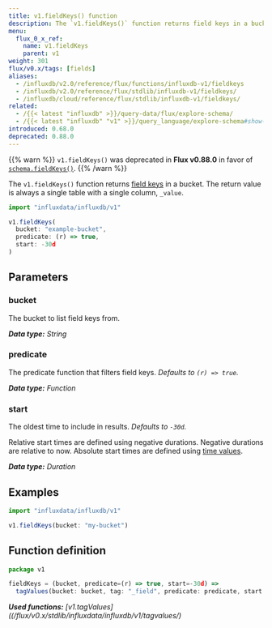 ```yaml
---
title: v1.fieldKeys() function
description: The `v1.fieldKeys()` function returns field keys in a bucket.
menu:
  flux_0_x_ref:
    name: v1.fieldKeys
    parent: v1
weight: 301
flux/v0.x/tags: [fields]
aliases:
  - /influxdb/v2.0/reference/flux/functions/influxdb-v1/fieldkeys
  - /influxdb/v2.0/reference/flux/stdlib/influxdb-v1/fieldkeys/
  - /influxdb/cloud/reference/flux/stdlib/influxdb-v1/fieldkeys/
related:
  - /{{< latest "influxdb" >}}/query-data/flux/explore-schema/
  - /{{< latest "influxdb" "v1" >}}/query_language/explore-schema#show-field-keys, SHOW FIELD KEYS in InfluxQL
introduced: 0.68.0
deprecated: 0.88.0
---
```


{{% warn %}}
`v1.fieldKeys()` was deprecated in **Flux v0.88.0** in favor of
[`schema.fieldKeys()`](/flux/v0.x/stdlib/influxdata/influxdb/schema/fieldkeys/).
{{% /warn %}}

The `v1.fieldKeys()` function returns [field keys](/influxdb/v2.0/reference/glossary/#field-key) in a bucket.
The return value is always a single table with a single column, `_value`.

```js
import "influxdata/influxdb/v1"

v1.fieldKeys(
  bucket: "example-bucket",
  predicate: (r) => true,
  start: -30d
)
```

## Parameters

### bucket
The bucket to list field keys from.

_**Data type:** String_

### predicate
The predicate function that filters field keys.
_Defaults to `(r) => true`._

_**Data type:** Function_

### start
The oldest time to include in results.
_Defaults to `-30d`._

Relative start times are defined using negative durations.
Negative durations are relative to now.
Absolute start times are defined using [time values](/flux/v0.x/language/types/#time-types).

_**Data type:** Duration_

## Examples
```js
import "influxdata/influxdb/v1"

v1.fieldKeys(bucket: "my-bucket")
```

## Function definition
```js
package v1

fieldKeys = (bucket, predicate=(r) => true, start=-30d) =>
  tagValues(bucket: bucket, tag: "_field", predicate: predicate, start: start)
```

_**Used functions:**
[v1.tagValues]((/flux/v0.x/stdlib/influxdata/influxdb/v1/tagvalues/)_
